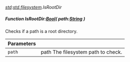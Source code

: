_[std](../../modules/std/std-module.md):[std.filesystem](../../modules/std/std-filesystem.md).IsRootDir_
##### Function IsRootDir:[Bool](../../modules/wonkey/wonkey-types-bool.md)( path:[String](../../modules/wonkey/wonkey-types-string.md) )
Checks if a path is a root directory.

| Parameters |    |
|:-----------|:---|
| `path` | path The filesystem path to check. |
